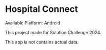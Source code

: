 # Hospital Connect

Available Platform: Android

This project made for Solution Challenge 2024.

This app is not contains actual data.

